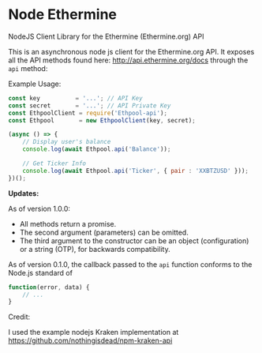 Node Ethermine
===========

NodeJS Client Library for the Ethermine (Ethermine.org) API

This is an asynchronous node js client for the Ethermine.org API. It exposes all the API methods found here: http://api.ethermine.org/docs through the ```api``` method:

Example Usage:

```javascript
const key          = '...'; // API Key
const secret       = '...'; // API Private Key
const EthpoolClient = require('Ethpool-api');
const Ethpool       = new EthpoolClient(key, secret);

(async () => {
	// Display user's balance
	console.log(await Ethpool.api('Balance'));

	// Get Ticker Info
	console.log(await Ethpool.api('Ticker', { pair : 'XXBTZUSD' }));
})();
```

**Updates:**

As of version 1.0.0:
- All methods return a promise.
- The second argument (parameters) can be omitted.
- The third argument to the constructor can be an object (configuration) or a string (OTP), for backwards compatibility.

As of version 0.1.0, the callback passed to the ```api``` function conforms to the Node.js standard of

```javascript
function(error, data) {
	// ...
}
```



Credit:

I used the example nodejs Kraken implementation at https://github.com/nothingisdead/npm-kraken-api

